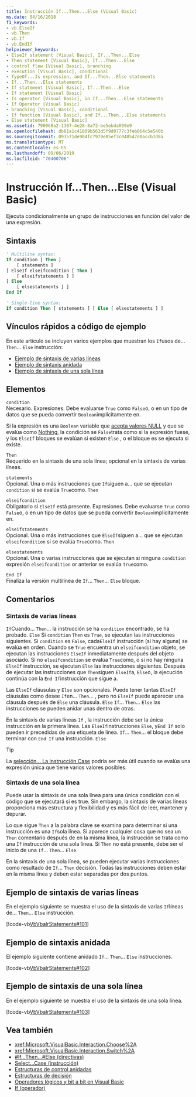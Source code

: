 ```yaml
---
title: Instrucción If...Then...Else (Visual Basic)
ms.date: 04/16/2018
f1_keywords:
- vb.ElseIf
- vb.Then
- vb.If
- vb.EndIf
helpviewer_keywords:
- ElseIf statement [Visual Basic], If...Then...Else
- Then statement [Visual Basic], If...Then...Else
- control flow [Visual Basic], branching
- execution [Visual Basic], conditional
- TypeOf...Is expression, and If...Then...Else statements
- If...Then...Else statements
- If statement [Visual Basic], If...Then...Else
- If statement [Visual Basic]
- Is operator [Visual Basic], in If...Then...Else statements
- If Operator [Visual Basic]
- branching [Visual Basic], conditional
- If function [Visual Basic], and If...Then...Else statements
- Else statement [Visual Basic]
ms.assetid: 790068a2-1307-4e28-8a72-be5ebda099e9
ms.openlocfilehash: db81a1c41809b563d5f9d0777c3feb064c5e540b
ms.sourcegitcommit: 093571de904fc7979e85ef3c048547d0accb1d8a
ms.translationtype: MT
ms.contentlocale: es-ES
ms.lasthandoff: 09/06/2019
ms.locfileid: "70400706"
---
```

# <a name="ifthenelse-statement-visual-basic"></a>Instrucción If...Then...Else (Visual Basic)

Ejecuta condicionalmente un grupo de instrucciones en función del valor de una expresión.

## <a name="syntax"></a>Sintaxis

```vb
' Multiline syntax:
If condition [ Then ]
    [ statements ]
[ ElseIf elseifcondition [ Then ]
    [ elseifstatements ] ]
[ Else
    [ elsestatements ] ]
End If

' Single-line syntax:
If condition Then [ statements ] [ Else [ elsestatements ] ]
```

## <a name="quick-links-to-example-code"></a>Vínculos rápidos a código de ejemplo

En este artículo se incluyen varios ejemplos que muestran los `If`usos de... `Then`... `Else` instrucción:

- [Ejemplo de sintaxis de varias líneas](#multi-line)
- [Ejemplo de sintaxis anidada](#nested)
- [Ejemplo de sintaxis de una sola línea](#single-line)

## <a name="parts"></a>Elementos

`condition` \
Necesario. Expresiones. Debe evaluarse `True` como `False`o, o en un tipo de datos que se pueda convertir `Boolean`implícitamente en.

Si la expresión es una `Boolean` variable que [acepta valores NULL](../../../visual-basic/programming-guide/language-features/data-types/nullable-value-types.md) y que se evalúa como [Nothing](../../../visual-basic/language-reference/nothing.md), la condición se `False`trata como si la expresión fuese, y los `ElseIf` bloques se evalúan si existen `Else` , o el bloque es se ejecuta si existe.

`Then` \
Requerido en la sintaxis de una sola línea; opcional en la sintaxis de varias líneas.

`statements` \
Opcional. Una o más instrucciones que `If`siguen a... que se ejecutan `condition` si se evalúa `True`como. `Then`

`elseifcondition` \
Obligatorio si `ElseIf` está presente. Expresiones. Debe evaluarse `True` como `False`o, o en un tipo de datos que se pueda convertir `Boolean`implícitamente en.

`elseifstatements` \
Opcional. Una o más instrucciones que `ElseIf`siguen a... que se ejecutan `elseifcondition` si se evalúa `True`como. `Then`

`elsestatements` \
Opcional. Una o varias instrucciones que se ejecutan si ninguna `condition` expresión `elseifcondition` or anterior se evalúa `True`como.

`End If` \
Finaliza la versión multilínea de `If`... `Then`... `Else` bloque.

## <a name="remarks"></a>Comentarios

### <a name="multiline-syntax"></a>Sintaxis de varias líneas

`If`Cuando... `Then`... la instrucción se ha `condition` encontrado, se ha probado. `Else` Si `condition` `Then` es `True`, se ejecutan las instrucciones siguientes. Si `condition` es `False`, cada`ElseIf` instrucción (si hay alguna) se evalúa en orden. Cuando se `True` encuentra un `elseifcondition` objeto, se ejecutan las instrucciones `ElseIf` inmediatamente después del objeto asociado. Si no `elseifcondition` se evalúa `True`como, o si no hay ninguna `ElseIf` instrucción, se ejecutan `Else` las instrucciones siguientes. Después de ejecutar las instrucciones que `Then`siguen `ElseIf`a, `Else`o, la ejecución continúa con la `End If`instrucción que sigue a.

Las `ElseIf` cláusulas y `Else` son opcionales. Puede tener tantas `ElseIf` cláusulas como desee `If`en... `Then`... , pero no `ElseIf` puede aparecer una cláusula después de `Else` una cláusula. `Else` `If`... `Then`... `Else` las instrucciones se pueden anidar unas dentro de otras.

En la sintaxis de varias líneas `If` , la instrucción debe ser la única instrucción en la primera línea. Las `ElseIf`instrucciones `Else`, y`End If` solo pueden ir precedidas de una etiqueta de línea. `If`... `Then`... el bloque debe terminar con `End If` una instrucción. `Else`

> [!TIP]
> La [selección... La instrucción Case](../../../visual-basic/language-reference/statements/select-case-statement.md) podría ser más útil cuando se evalúa una expresión única que tiene varios valores posibles.

### <a name="single-line-syntax"></a>Sintaxis de una sola línea

Puede usar la sintaxis de una sola línea para una única condición con el código que se ejecutará si es true. Sin embargo, la sintaxis de varias líneas proporciona más estructura y flexibilidad y es más fácil de leer, mantener y depurar.

Lo que sigue `Then` a la palabra clave se examina para determinar si una instrucción es una `If`sola línea. Si aparece cualquier cosa que no sea un `Then` comentario después de en la misma línea, la instrucción se trata como una `If` instrucción de una sola línea. Si `Then` no está presente, debe ser el inicio de una `If`... `Then`... `Else`.

En la sintaxis de una sola línea, se pueden ejecutar varias instrucciones como resultado de `If`... `Then` decisión. Todas las instrucciones deben estar en la misma línea y deben estar separadas por dos puntos.

## <a name="multiline-syntax-example"></a>Ejemplo de sintaxis de varias líneas

<a name="multi-line"></a>

En el ejemplo siguiente se muestra el uso de la sintaxis de varias `If`líneas de... `Then`... `Else` instrucción.

[!code-vb[VbVbalrStatements#101](~/samples/snippets/visualbasic/VS_Snippets_VBCSharp/VbVbalrStatements/VB/class6.vb#101)]

## <a name="nested-syntax-example"></a>Ejemplo de sintaxis anidada

<a name="nested"></a>

El ejemplo siguiente contiene anidado `If`... `Then`... `Else` instrucciones.

[!code-vb[VbVbalrStatements#102](~/samples/snippets/visualbasic/VS_Snippets_VBCSharp/VbVbalrStatements/VB/class6.vb#102)]

## <a name="single-line-syntax-example"></a>Ejemplo de sintaxis de una sola línea

<a name="single-line"></a>En el ejemplo siguiente se muestra el uso de la sintaxis de una sola línea.

[!code-vb[VbVbalrStatements#103](~/samples/snippets/visualbasic/VS_Snippets_VBCSharp/VbVbalrStatements/VB/class6.vb#103)]

## <a name="see-also"></a>Vea también

- <xref:Microsoft.VisualBasic.Interaction.Choose%2A>
- <xref:Microsoft.VisualBasic.Interaction.Switch%2A>
- [#If...Then...#Else (directivas)](../../../visual-basic/language-reference/directives/if-then-else-directives.md)
- [Select...Case (instrucción)](../../../visual-basic/language-reference/statements/select-case-statement.md)
- [Estructuras de control anidadas](../../../visual-basic/programming-guide/language-features/control-flow/nested-control-structures.md)
- [Estructuras de decisión](../../../visual-basic/programming-guide/language-features/control-flow/decision-structures.md)
- [Operadores lógicos y bit a bit en Visual Basic](../../../visual-basic/programming-guide/language-features/operators-and-expressions/logical-and-bitwise-operators.md)
- [If (operador)](../../../visual-basic/language-reference/operators/if-operator.md)
